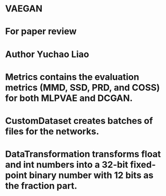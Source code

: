 # VAEGAN

# For paper review 

# Author Yuchao Liao

# Metrics contains the evaluation metrics (MMD, SSD, PRD, and COSS) for both MLPVAE and DCGAN.

# CustomDataset creates batches of files for the networks.

# DataTransformation transforms float and int numbers into a 32-bit fixed-point binary number with 12 bits as the fraction part.
